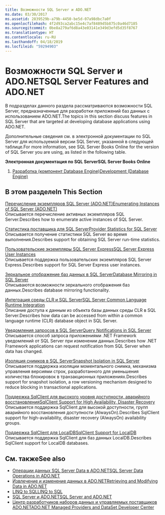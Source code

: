 ```yaml
---
title: Возможности SQL Server и ADO.NET
ms.date: 03/30/2017
ms.assetid: 2839529b-a79b-4450-be5d-07a98dbc7a0f
ms.openlocfilehash: 4f2d93ca2abc15e4c7af8489d5b875c0a46d7185
ms.sourcegitcommit: 0be8a279af6d8a43e03141e349d3efd5d35f8767
ms.translationtype: HT
ms.contentlocale: ru-RU
ms.lasthandoff: 04/18/2019
ms.locfileid: "59294903"
---
```

# <a name="sql-server-features-and-adonet"></a><span data-ttu-id="9915a-102">Возможности SQL Server и ADO.NET</span><span class="sxs-lookup"><span data-stu-id="9915a-102">SQL Server Features and ADO.NET</span></span>
<span data-ttu-id="9915a-103">В подразделах данного раздела рассматриваются возможности SQL Server, предназначенные для разработки приложений баз данных с использованием ADO.NET.</span><span class="sxs-lookup"><span data-stu-id="9915a-103">The topics in this section discuss features in SQL Server that are targeted at developing database applications using ADO.NET.</span></span>  
  
 <span data-ttu-id="9915a-104">Дополнительные сведения см. в электронной документации по SQL Server для используемой версии SQL Server, указанной в следующей таблице.</span><span class="sxs-lookup"><span data-stu-id="9915a-104">For more information, see SQL Server Books Online for the version of SQL Server you are using, as listed in the following table.</span></span>  
  
 <span data-ttu-id="9915a-105">**Электронная документация по SQL Server**</span><span class="sxs-lookup"><span data-stu-id="9915a-105">**SQL Server Books Online**</span></span>  
  
1. [<span data-ttu-id="9915a-106">Разработка (компонент Database Engine)</span><span class="sxs-lookup"><span data-stu-id="9915a-106">Development (Database Engine)</span></span>](https://go.microsoft.com/fwlink/?LinkId=115245)  
  
## <a name="in-this-section"></a><span data-ttu-id="9915a-107">В этом разделе</span><span class="sxs-lookup"><span data-stu-id="9915a-107">In This Section</span></span>  
 [<span data-ttu-id="9915a-108">Перечисление экземпляров SQL Server (ADO.NET)</span><span class="sxs-lookup"><span data-stu-id="9915a-108">Enumerating Instances of SQL Server (ADO.NET)</span></span>](../../../../../docs/framework/data/adonet/sql/enumerating-instances-of-sql-server.md)  
 <span data-ttu-id="9915a-109">Описывается перечисление активных экземпляров SQL Server.</span><span class="sxs-lookup"><span data-stu-id="9915a-109">Describes how to enumerate active instances of SQL Server.</span></span>  
  
 [<span data-ttu-id="9915a-110">Статистика поставщика для SQL Server</span><span class="sxs-lookup"><span data-stu-id="9915a-110">Provider Statistics for SQL Server</span></span>](../../../../../docs/framework/data/adonet/sql/provider-statistics-for-sql-server.md)  
 <span data-ttu-id="9915a-111">Описывается получение статистики SQL Server во время выполнения.</span><span class="sxs-lookup"><span data-stu-id="9915a-111">Describes support for obtaining SQL Server run-time statistics.</span></span>  
  
 [<span data-ttu-id="9915a-112">Пользовательские экземпляры SQL Server Express</span><span class="sxs-lookup"><span data-stu-id="9915a-112">SQL Server Express User Instances</span></span>](../../../../../docs/framework/data/adonet/sql/sql-server-express-user-instances.md)  
 <span data-ttu-id="9915a-113">Описывается поддержка пользовательских экземпляров SQL Server Express.</span><span class="sxs-lookup"><span data-stu-id="9915a-113">Describes support for SQL Server Express user instances.</span></span>  
  
 [<span data-ttu-id="9915a-114">Зеркальное отображение баз данных в SQL Server</span><span class="sxs-lookup"><span data-stu-id="9915a-114">Database Mirroring in SQL Server</span></span>](../../../../../docs/framework/data/adonet/sql/database-mirroring-in-sql-server.md)  
 <span data-ttu-id="9915a-115">Описываются возможности зеркального отображения баз данных.</span><span class="sxs-lookup"><span data-stu-id="9915a-115">Describes database mirroring functionality.</span></span>  
  
 [<span data-ttu-id="9915a-116">Интеграция среды CLR и SQL Server</span><span class="sxs-lookup"><span data-stu-id="9915a-116">SQL Server Common Language Runtime Integration</span></span>](../../../../../docs/framework/data/adonet/sql/sql-server-common-language-runtime-integration.md)  
 <span data-ttu-id="9915a-117">Описание доступа к данным из объекта базы данных среды CLR в SQL Server.</span><span class="sxs-lookup"><span data-stu-id="9915a-117">Describes how data can be accessed from within a common language runtime (CLR) database object in SQL Server.</span></span>  
  
 [<span data-ttu-id="9915a-118">Уведомления запросов в SQL Server</span><span class="sxs-lookup"><span data-stu-id="9915a-118">Query Notifications in SQL Server</span></span>](../../../../../docs/framework/data/adonet/sql/query-notifications-in-sql-server.md)  
 <span data-ttu-id="9915a-119">Описывается способ запроса приложениями .NET Framework уведомлений от SQL Server при изменении данных.</span><span class="sxs-lookup"><span data-stu-id="9915a-119">Describes how .NET Framework applications can request notification from SQL Server when data has changed.</span></span>  
  
 [<span data-ttu-id="9915a-120">Изоляция снимков в SQL Server</span><span class="sxs-lookup"><span data-stu-id="9915a-120">Snapshot Isolation in SQL Server</span></span>](../../../../../docs/framework/data/adonet/sql/snapshot-isolation-in-sql-server.md)  
 <span data-ttu-id="9915a-121">Описывается поддержка изоляции моментального снимка, механизма управления версиями строк, разработанного для уменьшения количества блокировок в транзакционных приложениях.</span><span class="sxs-lookup"><span data-stu-id="9915a-121">Describes support for snapshot isolation, a row versioning mechanism designed to reduce blocking in transactional applications.</span></span>  
  
 [<span data-ttu-id="9915a-122">Поддержка SqlClient для высокого уровня доступности, аварийного восстановления</span><span class="sxs-lookup"><span data-stu-id="9915a-122">SqlClient Support for High Availability, Disaster Recovery</span></span>](../../../../../docs/framework/data/adonet/sql/sqlclient-support-for-high-availability-disaster-recovery.md)  
 <span data-ttu-id="9915a-123">Описывается поддержка SqlClient для высокой доступности, групп аварийного восстановления доступности (AlwaysOn).</span><span class="sxs-lookup"><span data-stu-id="9915a-123">Describes SqlClient support for high-availability, disaster recovery (AlwaysOn) availability groups.</span></span>  
  
 [<span data-ttu-id="9915a-124">Поддержка SqlClient для LocalDB</span><span class="sxs-lookup"><span data-stu-id="9915a-124">SqlClient Support for LocalDB</span></span>](../../../../../docs/framework/data/adonet/sql/sqlclient-support-for-localdb.md)  
 <span data-ttu-id="9915a-125">Описывается поддержка SqlClient для баз данных LocalDB.</span><span class="sxs-lookup"><span data-stu-id="9915a-125">Describes SqlClient support for LocalDB databases.</span></span>  
  
## <a name="see-also"></a><span data-ttu-id="9915a-126">См. также</span><span class="sxs-lookup"><span data-stu-id="9915a-126">See also</span></span>

- [<span data-ttu-id="9915a-127">Операции данных SQL Server Data в ADO.NET</span><span class="sxs-lookup"><span data-stu-id="9915a-127">SQL Server Data Operations in ADO.NET</span></span>](../../../../../docs/framework/data/adonet/sql/sql-server-data-operations.md)
- [<span data-ttu-id="9915a-128">Извлечение и изменение данных в ADO.NET</span><span class="sxs-lookup"><span data-stu-id="9915a-128">Retrieving and Modifying Data in ADO.NET</span></span>](../../../../../docs/framework/data/adonet/retrieving-and-modifying-data.md)
- [<span data-ttu-id="9915a-129">LINQ to SQL</span><span class="sxs-lookup"><span data-stu-id="9915a-129">LINQ to SQL</span></span>](../../../../../docs/framework/data/adonet/sql/linq/index.md)
- [<span data-ttu-id="9915a-130">SQL Server и ADO.NET</span><span class="sxs-lookup"><span data-stu-id="9915a-130">SQL Server and ADO.NET</span></span>](../../../../../docs/framework/data/adonet/sql/index.md)
- [<span data-ttu-id="9915a-131">Центр разработчиков наборов данных и управляемых поставщиков ADO.NET</span><span class="sxs-lookup"><span data-stu-id="9915a-131">ADO.NET Managed Providers and DataSet Developer Center</span></span>](https://go.microsoft.com/fwlink/?LinkId=217917)
